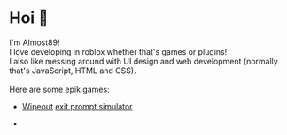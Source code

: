 # Hoi 👋
I'm Almost89!
<br/>
I love developing in roblox whether that's games or plugins!<br/>
I also like messing around with UI design and web development (normally that's JavaScript, HTML and CSS).<br/>
<br/>
Here are some epik games:
<ul>
  <li>
    <a href="https://www.roblox.com/games/8452582545/wo" target="_blank">Wipeout<a/>
    <a href="https://www.roblox.com/games/10877886306/eps" target="_blank">exit prompt simulator<a/>
  <li/>
<ul/>
